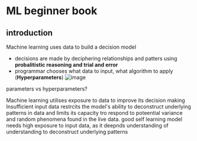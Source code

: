 # ML beginner book
## introduction
Machine learning uses data to build a decision model
- decisions are made by deciphering relationships and patters using **probalitistic reasoning and trial and error**
- programmar chooses what data to input, what algorithm to apply (**Hyperparameters**)
![image](https://github.com/Swiftal13/Machine-Learning/assets/76588047/39d4869a-4819-4e9f-9144-9eda64dbb426)

parameters vs hyperparameters?

Machine learning utilises exposure to data to improve its decision making
Insufficient input data restrcits the model's ability to deconstruct underlying patterns in data and limits its capacity tro respond to poteential variance and random phenomena found in the live data.
good self learning model needs high exposure to input data, as it deepnds understanding of understanding to deconstruct underlying patterns
